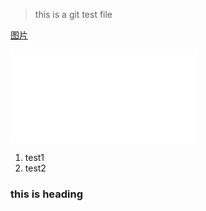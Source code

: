 > this is a git test file

[图片](http://www.shekourent.com)

![图片](hh.img)

1. test1
2. test2


### this is heading

<!-- this is comment -->